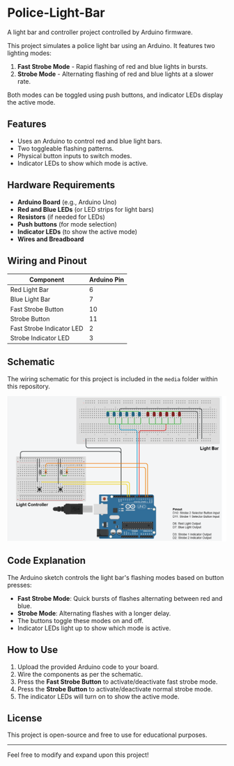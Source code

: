 # Police-Light-Bar
A light bar and controller project controlled by Arduino firmware.

This project simulates a police light bar using an Arduino. It features two lighting modes:  
1. **Fast Strobe Mode** - Rapid flashing of red and blue lights in bursts.  
2. **Strobe Mode** - Alternating flashing of red and blue lights at a slower rate.  

Both modes can be toggled using push buttons, and indicator LEDs display the active mode.  

## Features
- Uses an Arduino to control red and blue light bars.
- Two toggleable flashing patterns.
- Physical button inputs to switch modes.
- Indicator LEDs to show which mode is active.

## Hardware Requirements
- **Arduino Board** (e.g., Arduino Uno)
- **Red and Blue LEDs** (or LED strips for light bars)
- **Resistors** (if needed for LEDs)
- **Push buttons** (for mode selection)
- **Indicator LEDs** (to show the active mode)
- **Wires and Breadboard**

## Wiring and Pinout
| Component                 | Arduino Pin |
|---------------------------|------------|
| Red Light Bar            | 6          |
| Blue Light Bar           | 7          |
| Fast Strobe Button       | 10         |
| Strobe Button           | 11         |
| Fast Strobe Indicator LED | 2          |
| Strobe Indicator LED     | 3          |

## Schematic
The wiring schematic for this project is included in the `media` folder within this repository.  

![Schematic](Media/Schematic.png)

## Code Explanation
The Arduino sketch controls the light bar's flashing modes based on button presses:  
- **Fast Strobe Mode**: Quick bursts of flashes alternating between red and blue.  
- **Strobe Mode**: Alternating flashes with a longer delay.  
- The buttons toggle these modes on and off.  
- Indicator LEDs light up to show which mode is active.  

## How to Use
1. Upload the provided Arduino code to your board.
2. Wire the components as per the schematic.
3. Press the **Fast Strobe Button** to activate/deactivate fast strobe mode.
4. Press the **Strobe Button** to activate/deactivate normal strobe mode.
5. The indicator LEDs will turn on to show the active mode.

## License
This project is open-source and free to use for educational purposes.

---

Feel free to modify and expand upon this project!